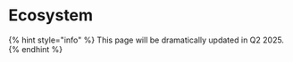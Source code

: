 # Ecosystem

{% hint style="info" %}
This page will be dramatically updated in Q2 2025.
{% endhint %}
